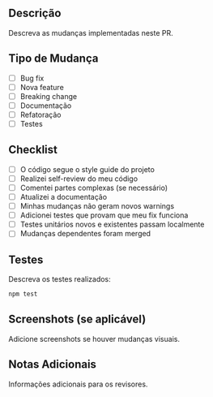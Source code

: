 ## Descrição

Descreva as mudanças implementadas neste PR.

## Tipo de Mudança

- [ ] Bug fix
- [ ] Nova feature
- [ ] Breaking change
- [ ] Documentação
- [ ] Refatoração
- [ ] Testes

## Checklist

- [ ] O código segue o style guide do projeto
- [ ] Realizei self-review do meu código
- [ ] Comentei partes complexas (se necessário)
- [ ] Atualizei a documentação
- [ ] Minhas mudanças não geram novos warnings
- [ ] Adicionei testes que provam que meu fix funciona
- [ ] Testes unitários novos e existentes passam localmente
- [ ] Mudanças dependentes foram merged

## Testes

Descreva os testes realizados:

```bash
npm test
```

## Screenshots (se aplicável)

Adicione screenshots se houver mudanças visuais.

## Notas Adicionais

Informações adicionais para os revisores.

